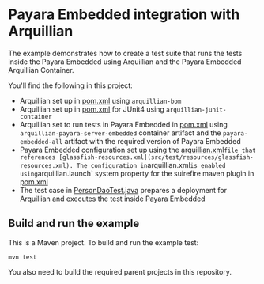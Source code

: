 # Payara Embedded integration with Arquillian

The example demonstrates how to create a test suite that runs the tests inside the Payara Embedded using Arquillian and the Payara Embedded Arquillian Container.

You'll find the following in this project:

* Arquillian set up in [pom.xml](pom.xml) using `arquillian-bom`
* Arquillian set up in [pom.xml](pom.xml) for JUnit4 using `arquillian-junit-container`
* Arquillian set to run tests in Payara Embedded in [pom.xml](pom.xml) using `arquillian-payara-server-embedded` container artifact and the `payara-embedded-all` artifact with the required version of Payara Embedded
* Payara Embedded configuration set up using the [arquillian.xml](src/test/resources/arquillian.xml)` file that references [glassfish-resources.xml](src/test/resources/glassfish-resources.xml). The configuration in `arquillian.xml` is enabled using `arquillian.launch` system property for the suirefire maven plugin in [pom.xml](pom.xml)
* The test case in [PersonDaoTest.java](src/test/java/fish/payara/examples/dao/PersonDaoTest.java) prepares a deployment for Arquillian and executes the test inside Payara Embedded

## Build and run the example

This is a Maven project. To build and run the example test:

```
mvn test
```

You also need to build the required parent projects in this repository.